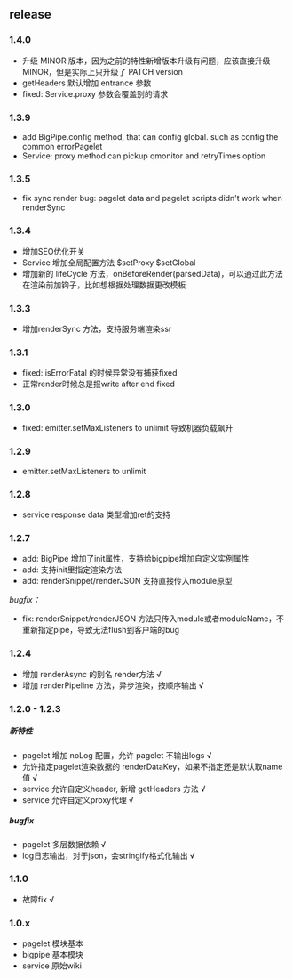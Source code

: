 ## release


### 1.4.0
- 升级 MINOR 版本，因为之前的特性新增版本升级有问题，应该直接升级 MINOR，但是实际上只升级了 PATCH version
- getHeaders 默认增加 entrance 参数
- fixed: Service.proxy 参数会覆盖别的请求

### 1.3.9
- add BigPipe.config method, that can config global. such as config the common
errorPagelet
- Service: proxy method can pickup qmonitor and retryTimes option

### 1.3.5
- fix sync render bug: pagelet data and pagelet scripts didn't work when renderSync

### 1.3.4
- 增加SEO优化开关
- Service 增加全局配置方法 $setProxy $setGlobal
- 增加新的 lifeCycle 方法，onBeforeRender(parsedData)，可以通过此方法在渲染前加钩子，比如想根据处理数据更改模板

### 1.3.3
- 增加renderSync 方法，支持服务端渲染ssr

### 1.3.1
- fixed: isErrorFatal 的时候异常没有捕获fixed
- 正常render时候总是报write after end fixed

### 1.3.0
- fixed: emitter.setMaxListeners to unlimit 导致机器负载飙升

### 1.2.9
- emitter.setMaxListeners to unlimit

### 1.2.8
- service response data 类型增加ret的支持

### 1.2.7
- add: BigPipe 增加了init属性，支持给bigpipe增加自定义实例属性
- add: 支持init里指定渲染方法
- add: renderSnippet/renderJSON 支持直接传入module原型

*bugfix：*
- fix: renderSnippet/renderJSON 方法只传入module或者moduleName，不重新指定pipe，导致无法flush到客户端的bug


### 1.2.4
- 增加 renderAsync 的别名 render方法 √
- 增加 renderPipeline 方法，异步渲染，按顺序输出 √


### 1.2.0 - 1.2.3

##### 新特性
- pagelet 增加 noLog 配置，允许 pagelet 不输出logs √
- 允许指定pagelet渲染数据的 renderDataKey，如果不指定还是默认取name值 √
- service 允许自定义header, 新增 getHeaders 方法 √
- service 允许自定义proxy代理 √


##### bugfix
- pagelet 多层数据依赖 √
- log日志输出，对于json，会stringify格式化输出 √

### 1.1.0
- 故障fix √

### 1.0.x

- pagelet 模块基本
- bigpipe 基本模块
- service 原始wiki
